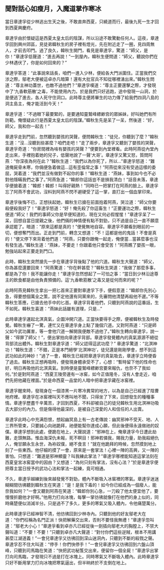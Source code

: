 ## 聞對話心如瘦月，入魔道掌作寒冰

當日章達孚從少林逃出生天之後，不敢直奔西夏，只繞道而行，最後九死一生才回到西夏興慶府。

章達孚由於懷疑這是西夏太皇太后的陰謀，所以沿途不敢驚動任何人。這夜，章達孚回到興州郊區，見徒弟韓秋生的房子裡有燈光，先在附近走了一圈，見四周無人，才前去叩門。過了良久，韓秋生開門，看見是章達孚，驚道：“師父，是你！”章達孚低聲道：“進去再說！”一到屋內，韓秋生便問道：“師父，聽說你們在少林遇伏了，你是如何回來的？”

章達孚答道：“此事說來話長，咱們一進入少林，便給各大門派圍住。正當我們交涉之際，鄔老大便被這卓亦凡暗算！還有大批官兵不知從哪裡湧出來。”韓秋生問道：“尊主神功蓋世，也敵不過他們？”章達孚嘆道：“尊主正要還擊之際，才發現中了‘九香軟筋散’之毒，不能使用內力。於是我們只好逃跑，途中發現一山洞，於是便逃了進去，各人死守住洞口。此時尊主便將畢生的功力傳了給我們四洞八島的洞主島主，俺才能活到今天！”

章達孚道：“不過眼下最要緊的，是要通知靈鷲峰縹緲宫的眾姊妹，好叫她們有所防範。俺懷疑此行是西夏太皇太后的陰謀。”韓秋生先是呆了一呆，然後道：“好，師父，我和你一起去！”

章達孚走到門前，忽然聽到嬰孩的哭聲，便問韓秋生：“徒兒，你聽到了麼？”韓秋生道：“沒...沒聽到些甚麼？咱們走吧！”走了兩步，章達孚又聽到了嬰孩的哭聲，章達孚奇道：“你房間裡為啥有嬰孩的哭聲？”便要到內堂裡看。此時阿燕從內堂內走出來，手裡抱着她的兒子，低聲地說了一聲‘大哥’。章達孚又驚又怒，質問阿燕：“你深夜為何在此？”韓秋生道：“我們以為你死了，所以...”章達孚怒道：“難道俺屍骨未寒，你倆便急着做這...這有歪倫常之事！”阿燕從來沒有受過這樣的委屈，哭着道：“我們並沒有做對不起你的事！”韓秋生道：“燕妹，事到如今也不必對他隱瞞我們之事了。”阿燕急道；“韓郎你這話豈不是損我清白！”話音未落，章達孚便搶着道：“韓郎！韓郎！叫得好親熱！”同時已一把掌打在阿燕的臉上。章達孚忘了阿燕不會武功，沒料到阿燕不閃不避硬受了這一掌，直打出一個血掌印來。

章達孚後悔不已，正想扶起她，韓秋生已搶在前面抱着阿燕，哭泣道：“師父你要殺便殺我好了！”章達孚怒道：“好！俺先殺了你這畜生！”正要運功之際，韓秋生便道:“師父！我們的事師父你是早便知道的，現在又何必假惺惺！”章達孚呆了一呆，回想自當日提親之後，他們倆的神情便有點不對勁，只不過是自己一直不願意承認罷了。暗道：”原來這都是真的！”便覺無地自容。章達孚不願看到眼前的一切，便想奪門而出。正走到門前，轉念又想道：“不！這都是他的鬼話！不會是真的！”便又停下來背着他們道：“阿燕，只要你跟俺一起走，俺便當...當甚麼事也沒有發生過。”韓秋生道：“燕妹，不要走！你跟着他只會受苦！”阿燕瞧了嬰孩一眼，勉強站起來正要走到門口。

此時，韓秋生突然搶先一步在章達孚背後點了他的穴道。韓秋生大聲道：“師父，你為甚麼還要回來！”阿燕驚道：“你在幹甚麼？”韓秋生哭道：“我做了那麼多事，都是為了你！我不能讓你走！”章達孚忽然想起了一可怕之事：“當日到少林沿途尊主的飲食都是由他負責預備的。這‘九香軟筋散’之毒又是從何而來的呢？”

此時阿燕見韓秋生拿出一把匕首來正要對章達孚下手，便假意道：“韓郎你先別心急，得要想個萬全之策，說不定他還有同黨來的，先審問他清楚再殺他不遲。”不等韓秋生答應，已搶去他手中的匕首。章達孚背着他們，只聽到阿燕說的這番話，生不如死。韓秋生喜道：“燕妹此話雖有道理，只是...”

此時章達孚運起北溟真氣，企圖沖開穴道。正當快要得手之際，便被韓秋生及時發覺。韓秋生嚇了一驚，連忙又在章達孚身上點了幾個穴道。又對阿燕道：“只是師父如今武功厲害，等一會他穴道一解開我便敵不過他了。”韓秋生轉向章達孚，說一聲：“得罪了師父！”，便出掌拍向章達孚背部。章達孚發覺體內的真氣源源不絕從背部流出體外。韓秋生對章達孚道：“師父認得這武功麼？” 章達孚驚道：“北溟神功！”韓秋生道：“不錯，正是本門絕學‘北溟神功’，徒兒還是剛剛學會，想不到這武功如此的神妙！”過了一會，韓秋生已經把章達孚的真氣吸去，章達孚立時便昏了過去。韓秋生正想再吸時，便發現身體承受不了，心想：“暫時留下他的性命也好，明日再吸他的北溟真氣。到時便是靈鷲峰縹緲宫要來報仇，也奈不了我如何。”於是對阿燕道：“西夏王陵旁邊有一冰窖，如今正值隆冬，沒有人會走近，咱們先把他藏在裡面。”於是命西夏一品堂的人暗中把章達孚藏在冰窖裡。

章達孚醒來時，發現身在一個漆黑一片寒冷異常的地方，以為是自己已經進了陰曹地府裡。章達孚在冰窖裡叫天不應叫地不聞，只得坐了下來，回想發生的種種事情。章達孚歷盡千辛萬苦，才回到西夏，不料卻被自己的徒兒韓秋生用北溟神功吸去大部分的內力。但是傷得他最深的，是被自己深愛的人和信任的人出賣。

章達孚此時心中充满怨恨，想起幽冥島上有一古老傳說：幽冥邪神不受天、地、人三界所管束，只要誠心向祂跪拜，祂便能幫你達成心願，但此後便得永遠做祂的奴僕。章達孚想到此處，便跪在地上，大聲說道：“邪神在上，俺章達孚今日遭此劫難，走頭無路。惟血海深仇未報，死不瞑目！邪神若憐我，賜我力量，助我殺絕仇人，俺甘願永生永世，為袮奴僕，絕不食言！”就在他跪拜的時候，忽然摸到地上刻了一些東西。他仔細的摸了一會，原來是一套掌法！心裡一陣的高興，又一陣的害怕。只想道：“難道是邪神顯靈？叫我練此掌法？”章達孚哪裡能知道這掌法刻在西夏皇宮冰窖當中的因由？又想道：“為何只刻有掌法，沒有心法？”於是章達孚便把尊主當日授予的武功心法和掌法一起練，竟可相通。

不久，章達孚越練到後來越發覺不對勁，體內不斷吸入冰窖裡的寒氣。章達孚迷迷糊糊間彷彿聽到韓秋生在笑道：“是！是我下毒的！如今你已經成為一個廢人，能奈我如何？”一會又聽到阿燕在笑道：“韓郎你別心急，一刀殺了他太便宜他了，要慢慢折磨他才好啊。”他用力打向冰塊，每擊一掌彷彿就像打在他們的身上似的，同時痛楚便似消減半分。只是過不了多久，更多的寒氣又吸入體內，令他痛楚萬分。

此時章達孚已經神智不清，他彷彿回到少林寺內。只聽到他的好友鄔老大在道：“你們枉稱為名門正派！快把解藥交出來，否則不要怪我無禮！”章達孚忽叫道：“鄔老大小心！”章達孚看到卓亦凡已經從後一劍插向鄔老大的胸膛上，不禁大聲叫道：“不要！不要！”只聽到卓亦凡大聲道：“對付你們這些逆賊，根本不用講甚麼江湖道義！”一會兒章達孚又彷彿回到深山迷洞內，只聽到不斷的殺戮之聲。章達孚忍不住大叫道：“停手！你們快停手！”一會兒章達孚又彷彿回到六盤山頂峰，只聽到司馬臨在笑道：“快把武功秘笈交出來，便留你一個全屍！”章達孚出掌打向司馬臨，才發現只不過是打在冰塊上。同時寒氣又不斷吸入體內。此時章達孚只好不斷用掌力打向冰塊把寒氣逼出，但半晌終於不支倒在地上。

